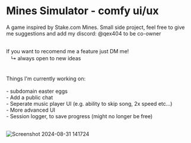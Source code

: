 # Mines Simulator - comfy ui/ux
A game inspired by Stake.com Mines. Small side project, feel free to give me suggestions and add my discord: @qex404 to be co-owner

<br />   
If you want to recomend me a feature just DM me!
<br />
ㅤ↳ always open to new ideas
<br />
 ㅤ<br />
<br />
Things I'm currently working on:<br />
<br />
	-  subdomain easter eggs<br />
 	-  Add a public chat<br />
  	-  Seperate music player UI (e.g. ability to skip song, 2x speed etc...)<br />
   	-  More advanced UI<br />
    	-  Session logger, to save progress (might no longer be free)<br />
     <br />
     
![Screenshot 2024-08-31 141724](https://github.com/user-attachments/assets/418d70aa-c269-4de0-b474-92512feb3889)
